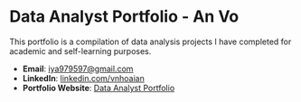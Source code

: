 # Data Analyst Portfolio - An Vo
This portfolio is a compilation of data analysis projects I have completed for academic and self-learning purposes.

- **Email**: [iya979597@gmail.com](iya979597@gmail.com)
- **LinkedIn**: [linkedin.com/vnhoaian](https://www.linkedin.com/in/vnhoaian/)
- **Portfolio Website**: [Data Analyst Portfolio](https://anvo-2001.github.io/an.github.io/)
